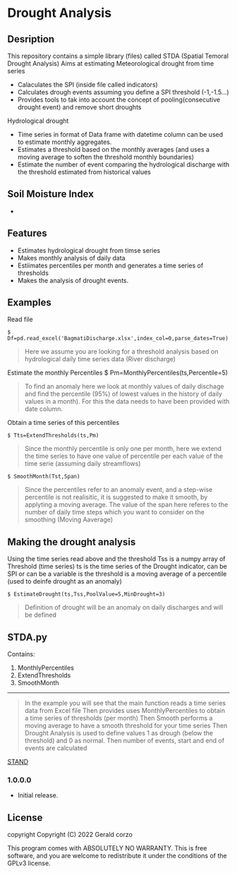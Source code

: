 # Drought Analysis 


## Desription
This repository contains a simple library (files) called STDA (Spatial Temoral Drought Analysis)
Aims at estimating
Meteorological drought from time series
- Calaculates the SPI (inside file called indicators)
- Calculates drough events assuming you define a SPI threshold (-1,-1.5...)
- Provides tools to tak into account the concept of pooling(consecutive drought event) and remove short droughts

Hydrological drought
- Time series in format of Data frame with datetime column can be used to estimate monthly aggregates. 
- Estimates a threshold based on the monthly averages (and uses a moving average to soften the threshold monthly boundaries)
- Estimate the number of event comparing the hydrological discharge with the threshold estimated from historical values

Soil Moisture Index
-
- 


## Features
* Estimates hydrological drought from timse series 
* Makes monthly analysis of daily data 
* Estiimates percentiles per month and generates a time series of thresholds
* Makes the analysis of drought events.

## Examples

Read file

    $ Df=pd.read_excel('BagmatiDischarge.xlsx',index_col=0,parse_dates=True)
> Here we assume you are looking for a threshold analysis based on hydrological daily time series data (River discharge)

Estimate the monthly Percentiles
    $ Pm=MonthlyPercentiles(ts,Percentile=5)

> To find an anomaly here we look at monthly values of daily dischage and find the percentile (95%) of lowest values in the history of daily values in a month). For this the data needs to have been provided with date column. 

Obtain a time series of this percentiles


    $ Tts=ExtendThresholds(ts,Pm)

> Since the monthly percentile is only one per month, here we extend the time series to have one value of percentile per each value of the time serie (assuming daily streamflows)

    $ SmoothMonth(Tst,Span)
> Since the percentiles refer to an anomaly event, and a step-wise percentile is not realisitic, it is suggested to make it smooth, by applyting a moving average. The value of the span here referes to the number of daily time steps which you want to consider on the smoothing (Moving Aaverage)

## Making the drought analysis

Using the time series read above and the threshold
Tss is a numpy array of Threshold (time series)
ts is the time series of the Drought indicator, can be SPI or can be a variable is the threshold is a moving average of a percentile (used to deinfe drought as an anomaly) 

    $ EstimateDrought(ts,Tss,PoolValue=5,MinDrought=3)
> Definition of drought will be an anomaly on daily discharges and will be defined 


##  STDA.py

Contains:
1. MonthlyPercentiles 
2. ExtendThresholds
3. SmoothMonth 

---

> In the example you will see that the main function reads a time series data from Excel file
> Then provides uses MonthlyPercentiles to obtain a time series of thresholds (per month)
> Then Smooth performs a moving average to have a smooth threshold for your time series
> Then Drought Analysis is used to define values 1 as drough (below the threshold) and 0 as normal. Then number of events, start and end of events are calculated




[STAND](https://research.tudelft.nl/en/publications/an-approach-to-characterise-spatio-temporal-drought-dynamics)


### 1.0.0.0
* Initial release.

## License
copyright Copyright (C) 2022 Gerald corzo

This program comes with ABSOLUTELY NO WARRANTY. This is free software, and you are welcome to redistribute it under the conditions of the GPLv3 license.

